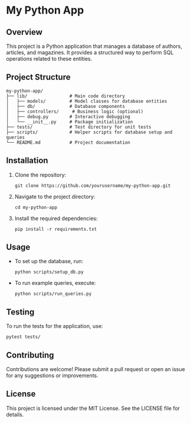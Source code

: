 # My Python App

## Overview
This project is a Python application that manages a database of authors, articles, and magazines. It provides a structured way to perform SQL operations related to these entities.

## Project Structure
```
my-python-app/
├── lib/                # Main code directory
│   ├── models/         # Model classes for database entities
│   ├── db/             # Database components
│   ├── controllers/     # Business logic (optional)
│   ├── debug.py        # Interactive debugging
│   └── __init__.py     # Package initialization
├── tests/              # Test directory for unit tests
├── scripts/            # Helper scripts for database setup and queries
└── README.md           # Project documentation
```

## Installation
1. Clone the repository:
   ```
   git clone https://github.com/yourusername/my-python-app.git
   ```
2. Navigate to the project directory:
   ```
   cd my-python-app
   ```
3. Install the required dependencies:
   ```
   pip install -r requirements.txt
   ```

## Usage
- To set up the database, run:
  ```
  python scripts/setup_db.py
  ```
- To run example queries, execute:
  ```
  python scripts/run_queries.py
  ```

## Testing
To run the tests for the application, use:
```
pytest tests/
```

## Contributing
Contributions are welcome! Please submit a pull request or open an issue for any suggestions or improvements.

## License
This project is licensed under the MIT License. See the LICENSE file for details.
